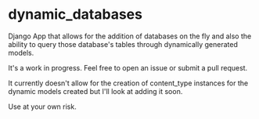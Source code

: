 # dynamic_databases
Django App that allows for the addition of databases on the fly and also the ability to query those database's tables through dynamically generated models.

It's a work in progress. Feel free to open an issue or submit a pull request.

It currently doesn't allow for the creation of content_type instances for the dynamic models created but I'll look at adding it soon.

Use at your own risk.
